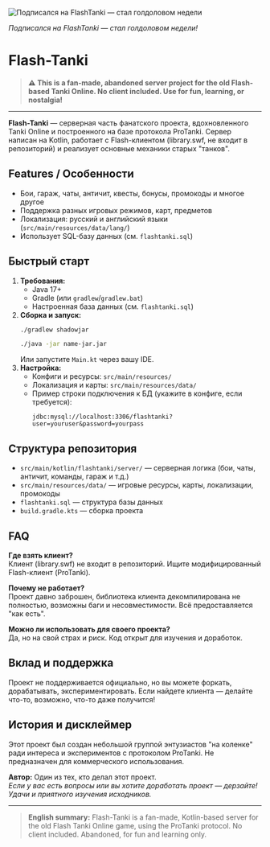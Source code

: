 ![Подписался на FlashTanki — стал голдоловом недели](images/meme.png)

*Подписался на FlashTanki — стал голдоловом недели!*

# Flash-Tanki

> **⚠️ This is a fan-made, abandoned server project for the old Flash-based Tanki Online. No client included. Use for fun, learning, or nostalgia!**

---

**Flash-Tanki** — серверная часть фанатского проекта, вдохновленного Tanki Online и построенного на базе протокола ProTanki. Сервер написан на Kotlin, работает с Flash-клиентом (library.swf, не входит в репозиторий) и реализует основные механики старых "танков".

## Features / Особенности
- Бои, гараж, чаты, античит, квесты, бонусы, промокоды и многое другое
- Поддержка разных игровых режимов, карт, предметов
- Локализация: русский и английский языки (`src/main/resources/data/lang/`)
- Использует SQL-базу данных (см. `flashtanki.sql`)

## Быстрый старт
1. **Требования:**
   - Java 17+
   - Gradle (или `gradlew`/`gradlew.bat`)
   - Настроенная база данных (см. `flashtanki.sql`)
2. **Сборка и запуск:**
    ```sh
   ./gradlew shadowjar
   
   ./java -jar name-jar.jar
   ```
   Или запустите `Main.kt` через вашу IDE.
3. **Настройка:**
   - Конфиги и ресурсы: `src/main/resources/`
   - Локализация и карты: `src/main/resources/data/`
   - Пример строки подключения к БД (укажите в конфиге, если требуется):
     ```
     jdbc:mysql://localhost:3306/flashtanki?user=youruser&password=yourpass
     ```

## Структура репозитория
- `src/main/kotlin/flashtanki/server/` — серверная логика (бои, чаты, античит, команды, гараж и т.д.)
- `src/main/resources/data/` — игровые ресурсы, карты, локализации, промокоды
- `flashtanki.sql` — структура базы данных
- `build.gradle.kts` — сборка проекта

## FAQ
**Где взять клиент?**  
Клиент (library.swf) не входит в репозиторий. Ищите модифицированный Flash-клиент (ProTanki).

**Почему не работает?**  
Проект давно заброшен, библиотека клиента декомпилирована не полностью, возможны баги и несовместимости. Всё предоставляется "как есть".

**Можно ли использовать для своего проекта?**  
Да, но на свой страх и риск. Код открыт для изучения и доработок.

## Вклад и поддержка
Проект не поддерживается официально, но вы можете форкать, дорабатывать, экспериментировать. Если найдете клиента — делайте что-то, возможно, что-то даже получится!

## История и дисклеймер
Этот проект был создан небольшой группой энтузиастов "на коленке" ради интереса и экспериментов с протоколом ProTanki. Не предназначен для коммерческого использования.

**Автор:** Один из тех, кто делал этот проект.  
*Если у вас есть вопросы или вы хотите доработать проект — дерзайте! Удачи и приятного изучения исходников.*

---

> **English summary:**
> Flash-Tanki is a fan-made, Kotlin-based server for the old Flash Tanki Online game, using the ProTanki protocol. No client included. Abandoned, for fun and learning only.
